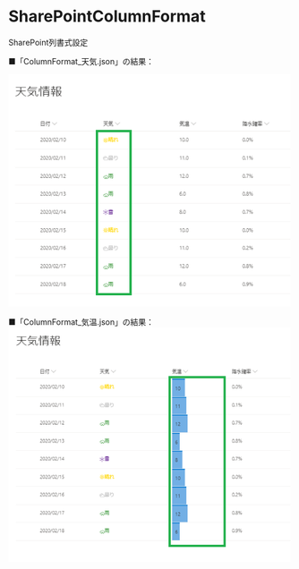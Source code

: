 # SharePointColumnFormat
SharePoint列書式設定

■「ColumnFormat_天気.json」の結果：

![ColumnFormat_天気_結果.png](/Image/ColumnFormat_天気_結果.png)

■「ColumnFormat_気温.json」の結果：
![ColumnFormat_気温_結果.png](/Image/ColumnFormat_気温_結果.png)
